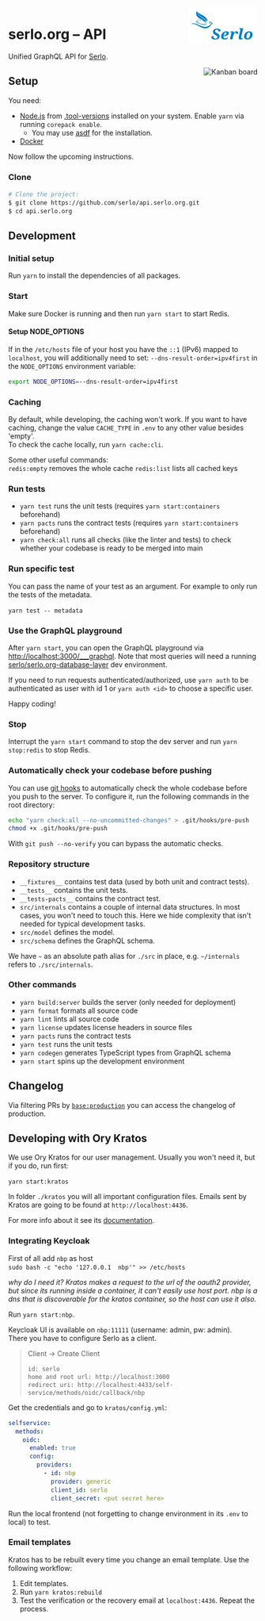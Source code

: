 <img src="https://raw.githubusercontent.com/serlo/frontend/staging/apps/web/public/_assets/img/serlo-logo-gh.svg" alt="Serlo Logo" title="Serlo" align="right" height="75" />

# serlo.org – API

Unified GraphQL API for [Serlo](https://serlo.org).

<a href="https://github.com/orgs/serlo/projects/19"><img align="right" src="https://img.shields.io/badge/Kanban-board-brightgreen.svg" alt="Kanban board"></a>

## Setup

You need:

- [Node.js](https://nodejs.org) from [.tool-versions](.tool-versions) installed on your system. Enable `yarn` via running `corepack enable`.
  - You may use [asdf](https://asdf-vm.com/) for the installation.
- [Docker](https://docs.docker.com/engine/installation/)

Now follow the upcoming instructions.

### Clone

```sh
# Clone the project:
$ git clone https://github.com/serlo/api.serlo.org.git
$ cd api.serlo.org
```

## Development

### Initial setup

Run `yarn` to install the dependencies of all packages.

### Start

Make sure Docker is running and then run `yarn start` to start Redis.

#### Setup NODE_OPTIONS

If in the `/etc/hosts` file of your host you have the `::1` (IPv6) mapped to `localhost`, you will additionally need
to set: `--dns-result-order=ipv4first` in the `NODE_OPTIONS` environment variable:

```bash
export NODE_OPTIONS=--dns-result-order=ipv4first
```

### Caching

By default, while developing, the caching won't work. If you want to have caching, change the value `CACHE_TYPE` in `.env` to any other
value besides 'empty'.  
To check the cache locally, run `yarn cache:cli`.

Some other useful commands:  
`redis:empty` removes the whole cache
`redis:list` lists all cached keys

### Run tests

- `yarn test` runs the unit tests (requires `yarn start:containers` beforehand)
- `yarn pacts` runs the contract tests (requires `yarn start:containers` beforehand)
- `yarn check:all` runs all checks (like the linter and tests) to check whether your codebase is ready to be merged into main

### Run specific test

You can pass the name of your test as an argument. For example to only run the tests of the metadata.

`yarn test -- metadata`

### Use the GraphQL playground

After `yarn start`, you can open the GraphQL playground via [http://localhost:3000/\_\_\_graphql](http://localhost:3000/___graphql).
Note that most queries will need a running [serlo/serlo.org-database-layer](https://github.com/serlo/serlo.org-database-layer) dev environment.

If you need to run requests authenticated/authorized, use `yarn auth` to be authenticated as user with id 1 or `yarn auth <id>` to choose a specific user.

Happy coding!

### Stop

Interrupt the `yarn start` command to stop the dev server and run `yarn stop:redis` to stop Redis.

### Automatically check your codebase before pushing

You can use [git hooks](https://git-scm.com/book/en/v2/Customizing-Git-Git-Hooks) to automatically check the whole codebase before you push to the server. To configure it, run the following commands in the root directory:

```sh
echo "yarn check:all --no-uncommitted-changes" > .git/hooks/pre-push
chmod +x .git/hooks/pre-push
```

With `git push --no-verify` you can bypass the automatic checks.

### Repository structure

- `__fixtures__` contains test data (used by both unit and contract tests).
- `__tests__` contains the unit tests.
- `__tests-pacts__` contains the contract test.
- `src/internals` contains a couple of internal data structures. In most cases, you won't need to touch this. Here we hide complexity that isn't needed for typical development tasks.
- `src/model` defines the model.
- `src/schema` defines the GraphQL schema.

We have `~` as an absolute path alias for `./src` in place, e.g. `~/internals` refers to `./src/internals`.

### Other commands

- `yarn build:server` builds the server (only needed for deployment)
- `yarn format` formats all source code
- `yarn lint` lints all source code
- `yarn license` updates license headers in source files
- `yarn pacts` runs the contract tests
- `yarn test` runs the unit tests
- `yarn codegen` generates TypeScript types from GraphQL schema
- `yarn start` spins up the development environment

## Changelog

Via filtering PRs by [`base:production`](https://github.com/serlo/api.serlo.org/pulls?q=is%3Apr+base%3Aproduction+) you can access the changelog of production.

## Developing with Ory Kratos

We use Ory Kratos for our user management.
Usually you won't need it, but if you do, run first:

`yarn start:kratos`

In folder `./kratos` you will all important configuration files.
Emails sent by Kratos are going to be found at `http://localhost:4436`.

For more info about it see its [documentation](https://www.ory.sh/docs/kratos).

### Integrating Keycloak

First of all add `nbp` as host  
`sudo bash -c "echo '127.0.0.1	nbp'" >> /etc/hosts`

_why do I need it? Kratos makes a request to the url of the oauth2 provider, but since its running inside a container, it can't easily use host port. nbp is a dns that is discoverable for the kratos container, so the host can use it also._

Run `yarn start:nbp`.

Keycloak UI is available on `nbp:11111` (username: admin, pw: admin).  
There you have to configure Serlo as a client.

> Client -> Create Client
>
> ```
> id: serlo
> home and root url: http://localhost:3000
> redirect uri: http://localhost:4433/self-service/methods/oidc/callback/nbp
> ```

Get the credentials and go to `kratos/config.yml`:

```yaml
selfservice:
  methods:
    oidc:
      enabled: true
      config:
        providers:
          - id: nbp
            provider: generic
            client_id: serlo
            client_secret: <put secret here>
```

Run the local frontend (not forgetting to change environment in its `.env` to local) to test.

### Email templates

Kratos has to be rebuilt every time you change an email template. Use the following workflow:

1. Edit templates.
2. Run `yarn kratos:rebuild`
3. Test the verification or the recovery email at `localhost:4436`. Repeat the process.
